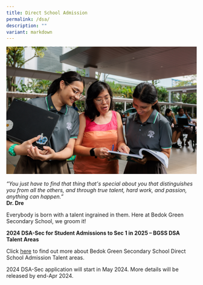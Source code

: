 ```yaml
---
title: Direct School Admission
permalink: /dsa/
description: ""
variant: markdown
---
```

![](/images/td%202023.jpg)

*“You just have to find that thing that's special about you that distinguishes you from all the others, and through true talent, hard work, and passion, anything can happen.”*<br>**Dr. Dre**

Everybody is born with a talent ingrained in them. Here at Bedok Green Secondary School, we groom it!

**2024 DSA-Sec for Student Admissions to Sec 1 in 2025 – BGSS DSA Talent Areas**

Click [here](https://go.gov.sg/bgssdsatalentareas) to find out more about Bedok Green Secondary School Direct School Admission Talent areas. 

2024 DSA-Sec application will start in May 2024. More details will be released by end-Apr 2024.